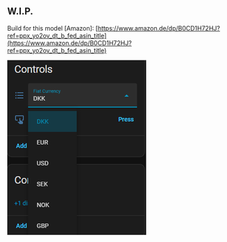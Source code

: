 ## W.I.P.

Build for this model \[Amazon\]: [https://www.amazon.de/dp/B0CD1H72HJ?ref=ppx_yo2ov_dt_b_fed_asin_title](https://www.amazon.de/dp/B0CD1H72HJ?ref=ppx_yo2ov_dt_b_fed_asin_title)

![controls](../images/crowpanel_controls.png)
